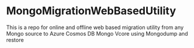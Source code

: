 # MongoMigrationWebBasedUtility
This is a repo for online and offline web based migration utility from any Mongo source to Azure Cosmos DB Mongo Vcore using Mongodump and restore
